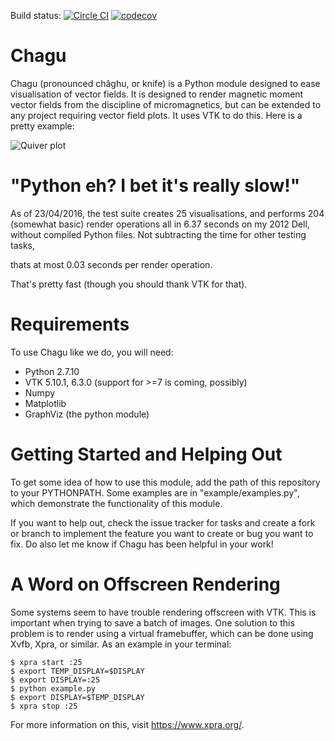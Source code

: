 Build status: [![Circle CI](https://circleci.com/gh/mvousden/chagu.svg?style=shield)](https://circleci.com/gh/mvousden/chagu) [![codecov](https://codecov.io/gh/mvousden/chagu/branch/development/graph/badge.svg)](https://codecov.io/gh/mvousden/chagu)

Chagu
=====

Chagu (pronounced châghu, or knife) is a Python module designed to ease
visualisation of vector fields. It is designed to render magnetic moment vector
fields from the discipline of micromagnetics, but can be extended to any
project requiring vector field plots. It uses VTK to do this. Here is a pretty
example:

![Quiver plot](http://www.southampton.ac.uk/~mv3g08/chagu_example.png)

"Python eh? I bet it's really slow!"
====================================

As of 23/04/2016, the test suite creates 25 visualisations, and performs 204
(somewhat basic) render operations all in 6.37 seconds on my 2012 Dell, without
compiled Python files. Not subtracting the time for other testing tasks,

thats at most 0.03 seconds per render operation.

That's pretty fast (though you should thank VTK for that).

Requirements
============

To use Chagu like we do, you will need:

 - Python 2.7.10
 - VTK 5.10.1, 6.3.0 (support for >=7 is coming, possibly)
 - Numpy
 - Matplotlib
 - GraphViz (the python module)

Getting Started and Helping Out
===============================

To get some idea of how to use this module, add the path of this repository to
your PYTHONPATH. Some examples are in "example/examples.py", which demonstrate
the functionality of this module.

If you want to help out, check the issue tracker for tasks and create a fork or
branch to implement the feature you want to create or bug you want to fix. Do
also let me know if Chagu has been helpful in your work!

A Word on Offscreen Rendering
=============================

Some systems seem to have trouble rendering offscreen with VTK. This is
important when trying to save a batch of images. One solution to this problem
is to render using a virtual framebuffer, which can be done using Xvfb, Xpra,
or similar. As an example in your terminal:

```
$ xpra start :25
$ export TEMP_DISPLAY=$DISPLAY
$ export DISPLAY=:25
$ python example.py
$ export DISPLAY=$TEMP_DISPLAY
$ xpra stop :25
```

For more information on this, visit https://www.xpra.org/.
